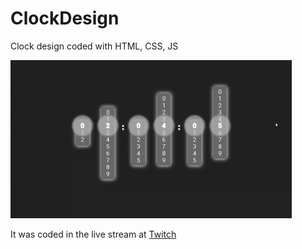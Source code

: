 # ClockDesign
Clock design coded with HTML, CSS, JS

![Clock Design](https://raw.githubusercontent.com/BaydoganMirac/ClockDesign/main/video.gif)

It was coded in the live stream at [Twitch](Twitch.tv/baydoganmirac)
